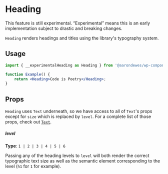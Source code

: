 # Heading

<div class="callout callout-alert">
This feature is still experimental. “Experimental” means this is an early implementation subject to drastic and breaking changes.
</div>

`Heading` renders headings and titles using the library's typography system.

## Usage

```jsx
import { __experimentalHeading as Heading } from '@aarondewes/wp-components';

function Example() {
	return <Heading>Code is Poetry</Heading>;
}
```

## Props

`Heading` uses `Text` underneath, so we have access to all of `Text`'s props except for `size` which is replaced by `level`. For a complete list of those props, check out [`Text`](/packages/components/src/text/README.md#props).

##### level

**Type**: `1 | 2 | 3 | 4 | 5 | 6`

Passing any of the heading levels to `level` will both render the correct typographic text size as well as the semantic element corresponding to the level (`h1` for `1` for example).
